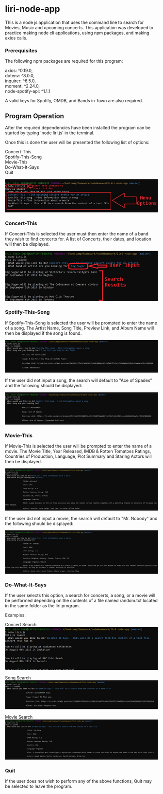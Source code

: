 # liri-node-app

This is a node js application that uses the command line to search for Movies, Music and upcoming concerts. This application was developed to practice making node cli applications, using npm packages, and making axios calls.

### Prerequisites

The following npm packages are required for this program:

axios: ^0.19.0,<br/>
dotenv: ^8.0.0,<br/>
inquirer: ^6.5.0,<br/>
moment: ^2.24.0,<br/>
node-spotify-api: ^1.1.1

A valid keys for Spotify, OMDB, and Bands in Town are also required.

## Program Operation

After the required dependencies have been installed the program can be started by typing 'node liri.js' in the terminal.

Once this is done the user will be presented the following list of options:

Concert-This<br/>
Spotify-This-Song<br/>
Movie-This<br/>
Do-What-It-Says<br/>
Quit

![Menu](/images/menu.jpg?raw=true "Command to Start and Menu Select")

### Concert-This

If Concert-This is selected the user must then enter the name of a band they wish to find concerts for. A list of Concerts, their dates, and location will then be displayed.

![Concert This](/images/ct.jpg?raw=true "Concert This")

### Spotify-This-Song

If Spotify-This-Song is selected the user will be prompted to enter the name of a song. The Artist Name, Song Title, Preview Link, and Album Name will then be displayed if the song is found.

![Spotify-This-Song](/images/st.jpg?raw=true "Spotify-This-Song")

If the user did not input a song, the search will default to "Ace of Spades" and the following should be displayed:

![Spotify-This-Song](/images/std.jpg?raw=true "Spotify-This-Song Default")


### Movie-This

If Movie-This is selected the user will be prompted to enter the name of a movie. The Movie Title, Year Released, IMDB & Rotten Tomatoes Ratings, Countries of Production, Language, Plot Summary and Staring Actors will then be displayed.

![Movie-This](/images/mt.jpg?raw=true "Movie-This")

If the user did not input a movie, the search will default to "Mr. Nobody" and the following should be displayed:

![Movie-This](/images/mtd.jpg?raw=true "Movie-This Default")

### Do-What-It-Says

If the user selects this option, a search for concerts, a song, or a movie will be performed depending on the contents of a file named random.txt located in the same folder as the liri program.<br/>

Examples:<br/>

Concert Search
![Do This](/images/dwisc.jpg?raw=true "Concert Search")

Song Search
![Do This](/images/dwiss.jpg?raw=true "Song Search")

Movie Search
![Do This](/images/dwism.jpg?raw=true "Movie Search")



### Quit

If the user does not wish to perform any of the above functions, Quit may be selected to leave the program.

